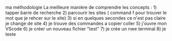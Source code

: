 ma méthodologie
    La meilleure manière de comprendre les concepts :
        1) tapper barre de recherche 
        2) parcourir les sites ( command f pour trouver le mot que je rehcer sur le site)
        3) si en quelques secondes ce n'est pas claire je change de site
        4) je trouve des commandes a copier coller 
        5) j'ouvre mon VScode
        6) je créer un nouveau fichier "test"
        7) je crée un nwe terminal 
        8) je teste 